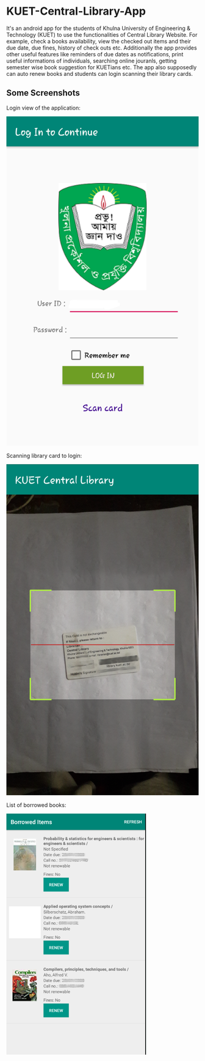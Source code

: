 # KUET-Central-Library-App
It's an android app for the students of Khulna University of Engineering & Technology (KUET) to use the functionalities of Central Library Website. For example, check a books availability, view the checked out items and their due date, due fines, history of check outs etc. Additionally the app provides other useful features like reminders of due dates as notifications, print useful informations of individuals, searching online jouranls, getting semester wise book suggestion for KUETians etc. The app also supposedly can auto renew books and students can login scanning their library cards. 

## Some Screenshots
Login view of the application:

![login-view](demo-images/library_app_ss_0.png)

Scanning library card to login:

![login-scan-view](demo-images/library_app_ss_1.png)

List of borrowed books:

![borrowed-view](demo-images/library_app_ss_2.png)
